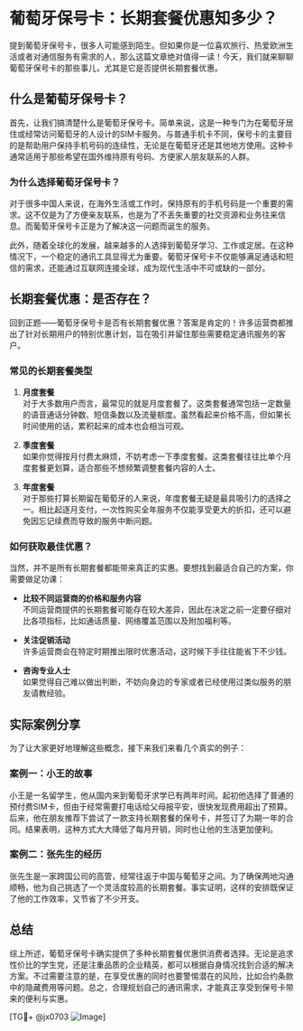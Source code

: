 # 葡萄牙保号卡：长期套餐优惠知多少？

提到葡萄牙保号卡，很多人可能感到陌生。但如果你是一位喜欢旅行、热爱欧洲生活或者对通信服务有需求的人，那么这篇文章绝对值得一读！今天，我们就来聊聊葡萄牙保号卡的那些事儿，尤其是它是否提供长期套餐优惠。

## 什么是葡萄牙保号卡？

首先，让我们搞清楚什么是葡萄牙保号卡。简单来说，这是一种专门为在葡萄牙居住或经常访问葡萄牙的人设计的SIM卡服务。与普通手机卡不同，保号卡的主要目的是帮助用户保持手机号码的连续性，无论是在葡萄牙还是其他地方使用。这种卡通常适用于那些希望在国外维持原有号码、方便家人朋友联系的人群。

### 为什么选择葡萄牙保号卡？

对于很多中国人来说，在海外生活或工作时，保持原有的手机号码是一个重要的需求。这不仅是为了方便亲友联系，也是为了不丢失重要的社交资源和业务往来信息。而葡萄牙保号卡正是为了解决这一问题而诞生的服务。

此外，随着全球化的发展，越来越多的人选择到葡萄牙学习、工作或定居。在这种情况下，一个稳定的通讯工具显得尤为重要。葡萄牙保号卡不仅能够满足通话和短信的需求，还能通过互联网连接全球，成为现代生活中不可或缺的一部分。

## 长期套餐优惠：是否存在？

回到正题——葡萄牙保号卡是否有长期套餐优惠？答案是肯定的！许多运营商都推出了针对长期用户的特别优惠计划，旨在吸引并留住那些需要稳定通讯服务的客户。

### 常见的长期套餐类型

1. **月度套餐**  
   对于大多数用户而言，最常见的就是月度套餐了。这类套餐通常包括一定数量的语音通话分钟数、短信条数以及流量额度。虽然看起来价格不高，但如果长时间使用的话，累积起来的成本也会相当可观。

2. **季度套餐**  
   如果你觉得按月付费太麻烦，不妨考虑一下季度套餐。这类套餐往往比单个月度套餐更划算，适合那些不想频繁调整套餐内容的人士。

3. **年度套餐**  
   对于那些打算长期留在葡萄牙的人来说，年度套餐无疑是最具吸引力的选择之一。相比起逐月支付，一次性购买全年服务不仅能享受更大的折扣，还可以避免因忘记续费而导致的服务中断问题。

### 如何获取最佳优惠？

当然，并不是所有长期套餐都能带来真正的实惠。要想找到最适合自己的方案，你需要做足功课：

- **比较不同运营商的价格和服务内容**  
  不同运营商提供的长期套餐可能存在较大差异，因此在决定之前一定要仔细对比各项指标，比如通话质量、网络覆盖范围以及附加福利等。

- **关注促销活动**  
  许多运营商会在特定时期推出限时优惠活动，这时候下手往往能省下不少钱。

- **咨询专业人士**  
  如果觉得自己难以做出判断，不妨向身边的专家或者已经使用过类似服务的朋友请教经验。

## 实际案例分享

为了让大家更好地理解这些概念，接下来我们来看几个真实的例子：

### 案例一：小王的故事  
小王是一名留学生，他从国内来到葡萄牙求学已有两年时间。起初他选择了普通的预付费SIM卡，但由于经常需要打电话给父母报平安，很快发现费用超出了预算。后来，他在朋友推荐下尝试了一款支持长期套餐的保号卡，并签订了为期一年的合同。结果表明，这种方式大大降低了每月开销，同时也让他的生活更加便利。

### 案例二：张先生的经历  
张先生是一家跨国公司的高管，经常往返于中国与葡萄牙之间。为了确保两地沟通顺畅，他为自己挑选了一个灵活度较高的长期套餐。事实证明，这样的安排既保证了他的工作效率，又节省了不少开支。

## 总结

综上所述，葡萄牙保号卡确实提供了多种长期套餐优惠供消费者选择。无论是追求性价比的学生党，还是注重品质的企业精英，都可以根据自身情况找到合适的解决方案。不过需要注意的是，在享受优惠的同时也要警惕潜在的风险，比如合约条款中的隐藏费用等问题。总之，合理规划自己的通讯需求，才能真正享受到保号卡带来的便利与实惠。

[TG💪+ @jx0703 ![Image](https://github.com/user-attachments/assets/dbca1d08-cadb-493c-b0ec-ad6f7a83f270)]